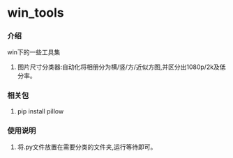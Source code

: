 # win_tools

### 介绍

win下的一些工具集

1. 图片尺寸分类器:自动化将相册分为横/竖/方/近似方图,并区分出1080p/2k及低分率。

### 相关包

1. pip install pillow

### 使用说明

1. 将.py文件放置在需要分类的文件夹,运行等待即可。
